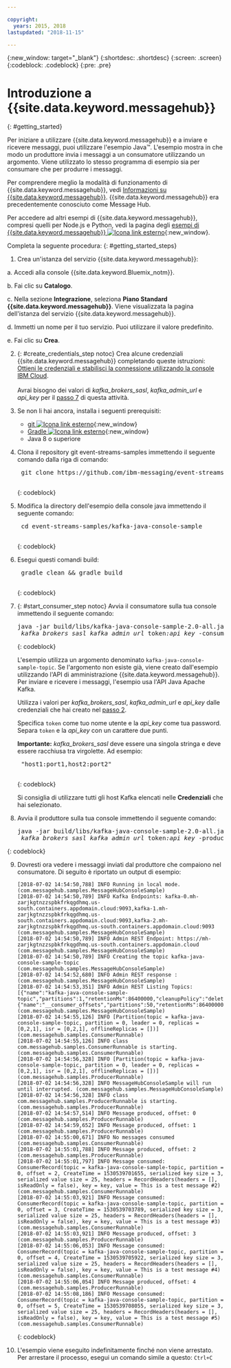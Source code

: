 ```yaml
---

copyright:
  years: 2015, 2018
lastupdated: "2018-11-15"

---
```


{:new_window: target="_blank"}
{:shortdesc: .shortdesc}
{:screen: .screen}
{:codeblock: .codeblock}
{:pre: .pre}

# Introduzione a {{site.data.keyword.messagehub}} 
{: #getting_started}

Per iniziare a utilizzare {{site.data.keyword.messagehub}}
e a inviare e ricevere messaggi, puoi utilizzare l'esempio Java™. L'esempio mostra in che modo un produttore invia
i messaggi a un consumatore utilizzando un argomento. Viene utilizzato lo stesso programma di esempio sia per consumare che per produrre
i messaggi.

Per comprendere meglio la modalità di funzionamento di {{site.data.keyword.messagehub}}, vedi [Informazioni su {{site.data.keyword.messagehub}}](/docs/services/EventStreams/eventstreams010.html). {{site.data.keyword.messagehub}} era precedentemente conosciuto come Message Hub.

Per accedere ad altri esempi di {{site.data.keyword.messagehub}}, compresi quelli per Node.js e Python, vedi la pagina degli [esempi di {{site.data.keyword.messagehub}} ![Icona link esterno](../../icons/launch-glyph.svg "Icona link esterno")](https://github.com/ibm-messaging/event-streams-samples){:new_window}.

<!-- 11/01/18 - Karen - removing diagram as requested by James
![Java sample overview diagram](getting_started_sample.gif "Overview diagram of Java sample showing the flow of messages.")
-->

Completa la seguente procedura:
{: #getting_started_steps}
 
1. Crea un'istanza del servizio {{site.data.keyword.messagehub}}:

  a. Accedi alla console {{site.data.keyword.Bluemix_notm}}. 
  
  b. Fai clic su **Catalogo**.
  
  c. Nella sezione **Integrazione**, seleziona **Piano Standard {{site.data.keyword.messagehub}}**. Viene visualizzata la pagina dell'istanza del servizio {{site.data.keyword.messagehub}}.
  
  d. Immetti un nome per il tuo servizio. Puoi utilizzare il valore predefinito.
  
  e. Fai clic su **Crea**.

2. {: #create_credentials_step notoc} Crea alcune credenziali {{site.data.keyword.messagehub}} completando queste istruzioni: [Ottieni le credenziali e stabilisci la connessione utilizzando la console IBM Cloud](/docs/services/EventStreams/eventstreams127.html#connect_standard_cf_console).
   <br/>
   <br/>Avrai bisogno dei valori di *kafka_brokers_sasl*, *kafka_admin_url* e *api_key* per il [passo 7](/docs/services/EventStreams/index.html#start_consumer_step) di questa attività.   

3. Se non li hai ancora, installa i seguenti prerequisiti:

    * [git ![Icona link esterno](../../icons/launch-glyph.svg "Icona link esterno")](https://git-scm.com/){:new_window}
	* [Gradle ![Icona link esterno](../../icons/launch-glyph.svg "Icona link esterno")](https://gradle.org/){:new_window}
    * Java 8 o superiore
 
4. Clona il repository git event-streams-samples immettendo il seguente comando dalla riga di comando:

    <pre class="pre">
    git clone https://github.com/ibm-messaging/event-streams-samples.git
    </pre>
	{: codeblock}

5. Modifica la directory dell'esempio della console java immettendo il seguente comando:

    <pre class="pre">
    cd event-streams-samples/kafka-java-console-sample
    </pre>
	{: codeblock}

6. Esegui questi comandi build:

    <pre class="pre">
    gradle clean && gradle build
    </pre>
	{: codeblock}

7. {: #start_consumer_step notoc} Avvia il consumatore sulla tua console immettendo il seguente comando:

    <pre class="pre">java -jar build/libs/kafka-java-console-sample-2.0-all.jar
	<var class="keyword varname">kafka_brokers_sasl</var> <var class="keyword varname">kafka_admin_url</var> token<var class="keyword varname">:api_key</var> -consumer</pre>
    {: codeblock}
    
    L'esempio utilizza un argomento denominato `kafka-java-console-sample-topic`. Se l'argomento non esiste
    già, viene creato dall'esempio utilizzando l'API di amministrazione {{site.data.keyword.messagehub}}. Per inviare e ricevere i
    messaggi, l'esempio usa l'API Java Apache Kafka.

    Utilizza i valori per *kafka_brokers_sasl*, *kafka_admin_url*
    e *api_key* dalle credenziali che hai creato nel [passo 2](/docs/services/EventStreams/index.html#create_credentials_step).
	
	Specifica <code>token</code> come tuo nome utente e la <var class="keyword varname">api_key</var> come tua password. Separa <code>token</code> e la <var class="keyword varname">api_key</var> con un carattere due punti.
    
	**Importante:** *kafka_brokers_sasl* deve essere una singola stringa e deve essere racchiusa tra virgolette. Ad esempio:

    <pre class="pre">
    "host1:port1,host2:port2"
    </pre>
	{: codeblock}

    Si consiglia di utilizzare tutti gli host Kafka elencati nelle **Credenziali** che hai selezionato.

8. Avvia il produttore sulla tua console immettendo il seguente comando:
   
    <pre class="pre">java -jar build/libs/kafka-java-console-sample-2.0-all.jar
	<var class="keyword varname">kafka_brokers_sasl</var> <var class="keyword varname">kafka_admin_url</var> token<var class="keyword varname">:api_key</var> -producer</pre>
 {: codeblock}
  
9. Dovresti ora vedere i messaggi inviati dal produttore che compaiono nel consumatore. Di seguito è
riportato un output di esempio:

    ```
    [2018-07-02 14:54:50,788] INFO Running in local mode. (com.messagehub.samples.MessageHubConsoleSample)
    [2018-07-02 14:54:50,789] INFO Kafka Endpoints: kafka-0.mh-zarjkgtnzzspbkfrkqgdhmq.us-south.containers.appdomain.cloud:9093,kafka-1.mh-zarjkgtnzzspbkfrkqgdhmq.us-south.containers.appdomain.cloud:9093,kafka-2.mh-zarjkgtnzzspbkfrkqgdhmq.us-south.containers.appdomain.cloud:9093 (com.messagehub.samples.MessageHubConsoleSample)
    [2018-07-02 14:54:50,789] INFO Admin REST Endpoint: https://mh-zarjkgtnzzspbkfrkqgdhmq.us-south.containers.appdomain.cloud (com.messagehub.samples.MessageHubConsoleSample)
    [2018-07-02 14:54:50,789] INFO Creating the topic kafka-java-console-sample-topic (com.messagehub.samples.MessageHubConsoleSample)
    [2018-07-02 14:54:52,680] INFO Admin REST response : (com.messagehub.samples.MessageHubConsoleSample)
    [2018-07-02 14:54:53,351] INFO Admin REST Listing Topics: [{"name":"kafka-java-console-sample-topic","partitions":1,"retentionMs":86400000,"cleanupPolicy":"delete"},{"name":"__consumer_offsets","partitions":50,"retentionMs":86400000,"cleanupPolicy":"compact"}] (com.messagehub.samples.MessageHubConsoleSample)
    [2018-07-02 14:54:55,126] INFO [Partition(topic = kafka-java-console-sample-topic, partition = 0, leader = 0, replicas = [0,2,1], isr = [0,2,1], offlineReplicas = [])] (com.messagehub.samples.ConsumerRunnable)
    [2018-07-02 14:54:55,126] INFO class com.messagehub.samples.ConsumerRunnable is starting. (com.messagehub.samples.ConsumerRunnable)
    [2018-07-02 14:54:56,328] INFO [Partition(topic = kafka-java-console-sample-topic, partition = 0, leader = 0, replicas = [0,2,1], isr = [0,2,1], offlineReplicas = [])] (com.messagehub.samples.ProducerRunnable)
    [2018-07-02 14:54:56,328] INFO MessageHubConsoleSample will run until interrupted. (com.messagehub.samples.MessageHubConsoleSample)
    [2018-07-02 14:54:56,328] INFO class com.messagehub.samples.ProducerRunnable is starting. (com.messagehub.samples.ProducerRunnable)
    [2018-07-02 14:54:57,514] INFO Message produced, offset: 0 (com.messagehub.samples.ProducerRunnable)
    [2018-07-02 14:54:59,652] INFO Message produced, offset: 1 (com.messagehub.samples.ProducerRunnable)
    [2018-07-02 14:55:00,671] INFO No messages consumed (com.messagehub.samples.ConsumerRunnable)
    [2018-07-02 14:55:01,788] INFO Message produced, offset: 2 (com.messagehub.samples.ProducerRunnable)
    [2018-07-02 14:55:01,797] INFO Message consumed: ConsumerRecord(topic = kafka-java-console-sample-topic, partition = 0, offset = 2, CreateTime = 1530539701655, serialized key size = 3, serialized value size = 25, headers = RecordHeaders(headers = [], isReadOnly = false), key = key, value = This is a test message #2) (com.messagehub.samples.ConsumerRunnable)
    [2018-07-02 14:55:03,921] INFO Message consumed: ConsumerRecord(topic = kafka-java-console-sample-topic, partition = 0, offset = 3, CreateTime = 1530539703789, serialized key size = 3, serialized value size = 25, headers = RecordHeaders(headers = [], isReadOnly = false), key = key, value = This is a test message #3) (com.messagehub.samples.ConsumerRunnable)
    [2018-07-02 14:55:03,921] INFO Message produced, offset: 3 (com.messagehub.samples.ProducerRunnable)
    [2018-07-02 14:55:06,053] INFO Message consumed: ConsumerRecord(topic = kafka-java-console-sample-topic, partition = 0, offset = 4, CreateTime = 1530539705922, serialized key size = 3, serialized value size = 25, headers = RecordHeaders(headers = [], isReadOnly = false), key = key, value = This is a test message #4) (com.messagehub.samples.ConsumerRunnable)
    [2018-07-02 14:55:06,054] INFO Message produced, offset: 4 (com.messagehub.samples.ProducerRunnable)
    [2018-07-02 14:55:08,186] INFO Message consumed: ConsumerRecord(topic = kafka-java-console-sample-topic, partition = 0, offset = 5, CreateTime = 1530539708055, serialized key size = 3, serialized value size = 25, headers = RecordHeaders(headers = [], isReadOnly = false), key = key, value = This is a test message #5) (com.messagehub.samples.ConsumerRunnable)
    ```
	{: codeblock}
	
10. L'esempio viene eseguito indefinitamente finché non viene arrestato. Per arrestare il processo, esegui un comando simile
a questo: <code>Ctrl+C</code>

<!-- 07/06/18 - Karen: removing until a newer version available
To watch a video that walks
you through getting a Java sample to run against {{site.data.keyword.messagehub}}, see [{{site.data.keyword.messagehub}} - Getting started with IBM's Kafka in the cloud ![External link icon](../../icons/launch-glyph.svg "External link icon")](https://www.youtube.com/watch?v=tt-bLtFzC_4){:new_window}.
-->



